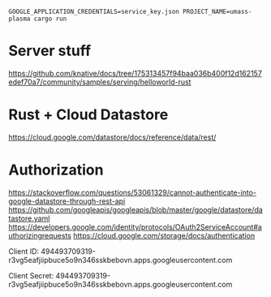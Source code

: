 `GOOGLE_APPLICATION_CREDENTIALS=service_key.json PROJECT_NAME=umass-plasma cargo run`

# Server stuff

https://github.com/knative/docs/tree/175313457f94baa036b400f12d162157edef70a7/community/samples/serving/helloworld-rust

# Rust + Cloud Datastore

https://cloud.google.com/datastore/docs/reference/data/rest/

# Authorization

https://stackoverflow.com/questions/53061329/cannot-authenticate-into-google-datastore-through-rest-api
https://github.com/googleapis/googleapis/blob/master/google/datastore/datastore.yaml
https://developers.google.com/identity/protocols/OAuth2ServiceAccount#authorizingrequests
https://cloud.google.com/storage/docs/authentication

Client ID:
494493709319-r3vg5eafjiipbuce5o9n346sskbebovn.apps.googleusercontent.com

Client Secret:
494493709319-r3vg5eafjiipbuce5o9n346sskbebovn.apps.googleusercontent.com